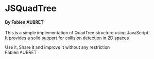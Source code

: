 # JSQuadTree
#### By Fabien AUBRET

This is a simple implementation of QuadTree structure using JavaScript.  
It provides a solid support for collision detection in 2D spaces  

Use it, Share it and improve it without any restriction  
Fabien AUBRET
